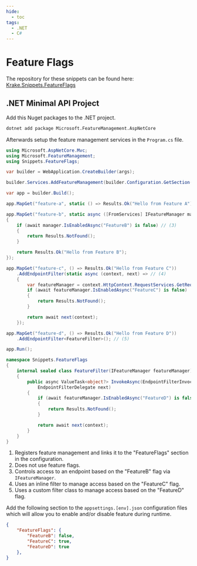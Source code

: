 ```yaml
---
hide:
  - toc
tags:
  - .NET
  - C#
---
```


# Feature Flags

The repository for these snippets can be found here: [Krake.Snippets.FeatureFlags](https://github.com/krake747/krake-blog-snippets/tree/main/Krake.Snippets.FeatureFlags)

## .NET Minimal API Project

Add this Nuget packages to the .NET project.

```bash
dotnet add package Microsoft.FeatureManagement.AspNetCore
```

Afterwards setup the feature management services in the `Program.cs` file.

```cs title="Program.cs" hl_lines="7 11 15 24 36"
using Microsoft.AspNetCore.Mvc;
using Microsoft.FeatureManagement;
using Snippets.FeatureFlags;

var builder = WebApplication.CreateBuilder(args);

builder.Services.AddFeatureManagement(builder.Configuration.GetSection("FeatureFlags")); // (1)

var app = builder.Build();

app.MapGet("feature-a", static () => Results.Ok("Hello from Feature A")); // (2)

app.MapGet("feature-b", static async ([FromServices] IFeatureManager manager) =>
{
    if (await manager.IsEnabledAsync("FeatureB") is false) // (3)
    {
        return Results.NotFound();
    }

    return Results.Ok("Hello from Feature B");
});

app.MapGet("feature-c", () => Results.Ok("Hello from Feature C"))
    .AddEndpointFilter(static async (context, next) => // (4)
    {
        var featureManager = context.HttpContext.RequestServices.GetRequiredService<IFeatureManager>();
        if (await featureManager.IsEnabledAsync("FeatureC") is false)
        {
            return Results.NotFound();
        }

        return await next(context);
    });

app.MapGet("feature-d", () => Results.Ok("Hello from Feature D"))
    .AddEndpointFilter<FeatureFilter>(); // (5)

app.Run();

namespace Snippets.FeatureFlags
{
    internal sealed class FeatureFilter(IFeatureManager featureManager) : IEndpointFilter
    {
        public async ValueTask<object?> InvokeAsync(EndpointFilterInvocationContext context,
            EndpointFilterDelegate next)
        {
            if (await featureManager.IsEnabledAsync("FeatureD") is false)
            {
                return Results.NotFound();
            }

            return await next(context);
        }
    }
}
```

1. Registers feature management and links it to the "FeatureFlags" section in the configuration.
2. Does not use feature flags.
3. Controls access to an endpoint based on the "FeatureB" flag via `IFeatureManager`.
4. Uses an inline filter to manage access based on the "FeatureC" flag.
5. Uses a custom filter class to manage access based on the "FeatureD" flag.

Add the following section to the `appsettings.[env].json` configuration files which will allow you to enable and/or 
disable feature during runtime.

```json title="appsettings.json"
{
    "FeatureFlags": {
        "FeatureB": false,
        "FeatureC": true,
        "FeatureD": true
    },
}
```
